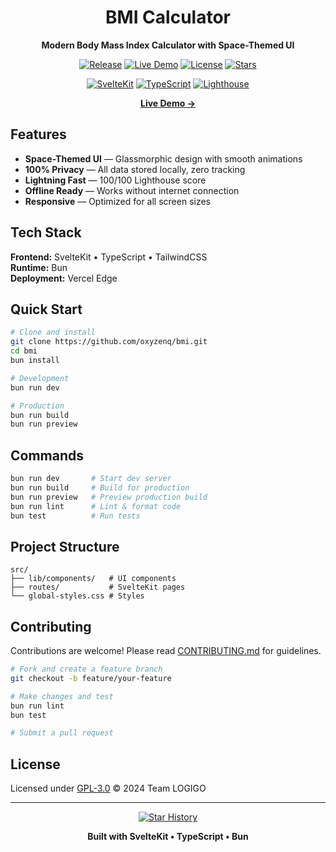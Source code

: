 <div align="center">

# BMI Calculator

**Modern Body Mass Index Calculator with Space-Themed UI**

[![Release](https://img.shields.io/github/v/release/oxyzenq/bmi?style=plastic&logo=rocket&color=8B5CF6)](https://github.com/oxyzenq/bmi/releases)
[![Live Demo](https://img.shields.io/badge/demo-live-10B981?style=plastic&logo=vercel)](https://bmi-logigo.vercel.app)
[![License](https://img.shields.io/badge/license-GPL--3.0-EC4899?style=plastic&logo=gnu)](LICENSE.md)
[![Stars](https://img.shields.io/github/stars/oxyzenq/bmi?style=plastic&color=FBBF24)](https://github.com/oxyzenq/bmi/stargazers)

[![SvelteKit](https://img.shields.io/badge/SvelteKit-FF3E00?style=plastic&logo=svelte&logoColor=white)](https://kit.svelte.dev)
[![TypeScript](https://img.shields.io/badge/TypeScript-3178C6?style=plastic&logo=typescript&logoColor=white)](https://www.typescriptlang.org)
[![Lighthouse](https://img.shields.io/badge/lighthouse-100-success?style=plastic&logo=lighthouse)](https://developer.chrome.com/docs/lighthouse)

[**Live Demo →**](https://bmi-logigo.vercel.app)

</div>

## Features

- **Space-Themed UI** — Glassmorphic design with smooth animations
- **100% Privacy** — All data stored locally, zero tracking
- **Lightning Fast** — 100/100 Lighthouse score
- **Offline Ready** — Works without internet connection
- **Responsive** — Optimized for all screen sizes

## Tech Stack

**Frontend:** SvelteKit • TypeScript • TailwindCSS  
**Runtime:** Bun  
**Deployment:** Vercel Edge

## Quick Start

```bash
# Clone and install
git clone https://github.com/oxyzenq/bmi.git
cd bmi
bun install

# Development
bun run dev

# Production
bun run build
bun run preview
```

## Commands

```bash
bun run dev       # Start dev server
bun run build     # Build for production
bun run preview   # Preview production build
bun run lint      # Lint & format code
bun test          # Run tests
```

## Project Structure

```
src/
├── lib/components/   # UI components
├── routes/           # SvelteKit pages
└── global-styles.css # Styles
```

## Contributing

Contributions are welcome! Please read [CONTRIBUTING.md](.github/CONTRIBUTING.md) for guidelines.

```bash
# Fork and create a feature branch
git checkout -b feature/your-feature

# Make changes and test
bun run lint
bun test

# Submit a pull request
```

## License

Licensed under [GPL-3.0](LICENSE.md) © 2024 Team LOGIGO

---

<div align="center">

[![Star History](https://api.star-history.com/svg?repos=oxyzenq/bmi&type=Date)](https://star-history.com/#oxyzenq/bmi&Date)

**Built with SvelteKit • TypeScript • Bun**

</div>
